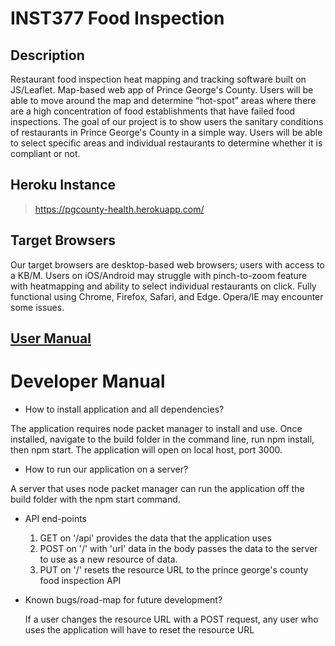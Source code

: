 # INST377 Food Inspection

## Description
Restaurant food inspection heat mapping and tracking software built on JS/Leaflet. Map-based web app of Prince George's County. Users will be able to move around the map and determine “hot-spot” areas where there are a high concentration of food establishments that have failed food inspections. The goal of our project is to show users the sanitary conditions of restaurants in Prince George's County in a simple way. Users will be able to select specific areas and individual restaurants to determine whether it is compliant or not.

## Heroku Instance
> https://pgcounty-health.herokuapp.com/

## Target Browsers
Our target browsers are desktop-based web browsers; users with access to a KB/M. Users on iOS/Android may struggle with pinch-to-zoom feature with heatmapping and ability to select individual restaurants on click. Fully functional using Chrome, Firefox, Safari, and Edge. Opera/IE may encounter some issues.

## [User Manual](docs/user.md)

# Developer Manual
- How to install application and all dependencies?

The application requires node packet manager to install and use. Once installed, navigate to the build folder in the command line, run npm install, then npm start. The application will open on local host, port 3000.

- How to run our application on a server?

A server that uses node packet manager can run the application off the build folder with the npm start command.

- API end-points
  1. GET on '/api' provides the data that the application uses
  2. POST on '/' with 'url' data in the body passes the data to the server to use as a new resource of data.
  3. PUT on '/' resets the resource URL to the prince george's county food inspection API
  
- Known bugs/road-map for future development?

  If a user changes the resource URL with a POST request, any user who uses the application will have to reset the resource URL
  
